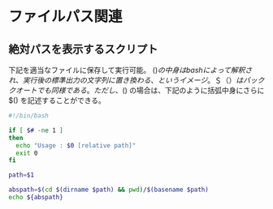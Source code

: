 # ファイルパス関連

## 絶対パスを表示するスクリプト

下記を適当なファイルに保存して実行可能。
$() の中身はbashによって解釈され、実行後の標準出力の文字列に置き換わる、というイメージ。
＄（）はバッククオートでも同様である。　ただし、$() の場合は、下記のように括弧中身にさらに$() を記述することができる。


```bash
#!/bin/bash

if [ $# -ne 1 ]
then
  echo "Usage : $0 [relative path]"
  exit 0
fi

path=$1

abspath=$(cd $(dirname $path) && pwd)/$(basename $path)
echo ${abspath}

```

## 
